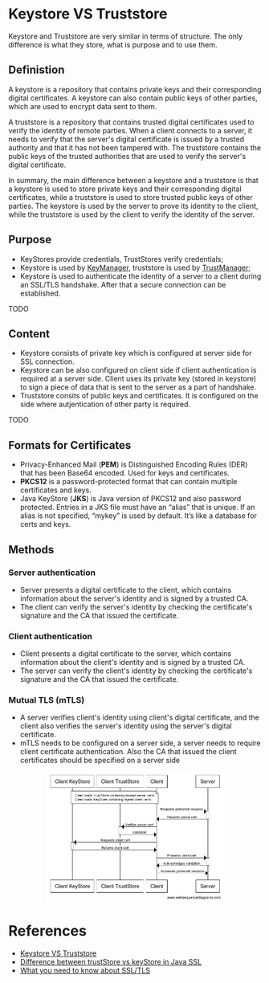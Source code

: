 # Keystore VS Truststore

Keystore and Truststore are very similar in terms of structure. The only difference is what they store, what is purpose and to use them.

## Definistion
A keystore is a repository that contains private keys and their corresponding digital certificates. A keystore can also contain public keys of other parties, which are used to encrypt data sent to them.

A truststore is a repository that contains trusted digital certificates used to verify the identity of remote parties. When a client connects to a server, it needs to verify that the server's digital certificate is issued by a trusted authority and that it has not been tampered with. The truststore contains the public keys of the trusted authorities that are used to verify the server's digital certificate.

In summary, the main difference between a keystore and a truststore is that a keystore is used to store private keys and their corresponding digital certificates, while a truststore is used to store trusted public keys of other parties. The keystore is used by the server to prove its identity to the client, while the truststore is used by the client to verify the identity of the server.

## Purpose
* KeyStores provide credentials, TrustStores verify credentials;
* Keystore is used by [KeyManager](https://docs.oracle.com/en/java/javase/11/docs/api/java.base/javax/net/ssl/KeyManager.html), truststore is used by [TrustManager](https://docs.oracle.com/en/java/javase/11/docs/api/java.base/javax/net/ssl/TrustManager.html);
* Keystore is used to authenticate the identity of a server to a client during an SSL/TLS handshake. After that a secure connection can be established.

TODO

## Content
* Keystore consists of private key which is configured at server side for SSL connection.  
* Keystore can be also configured on client side if client authentication is required at a server side. Client uses its private key (stored in keystore) to sign a piece of data that is sent to the server as a part of handshake. 
* Truststore consits of public keys and certificates. It is configured on the side where autjentication of other party is required.

TODO
## Formats for Certificates
* Privacy-Enhanced Mail (**PEM**) is Distinguished Encoding Rules (DER) that has been Base64 encoded. Used for keys and certificates.
* **PKCS12** is a password-protected format that can contain multiple certificates and keys.
* Java KeyStore (**JKS**) is Java version of PKCS12 and also password protected. Entries in a JKS file must have an “alias” that is unique. If an alias is not specified, “mykey” is used by default. It’s like a database for certs and keys.




## Methods
### Server authentication
* Server presents a digital certificate to the client, which contains information about the server's identity and is signed by a trusted CA. 
* The client can verify the server's identity by checking the certificate's signature and the CA that issued the certificate.


### Client authentication
* Client presents a digital certificate to the server, which contains information about the client's identity and is signed by a trusted CA. 
* The server can verify the client's identity by checking the certificate's signature and the CA that issued the certificate.


### Mutual TLS (mTLS)
* A server verifies client's identity using client's digital certificate, and the client also verifies the server's identity using the server's digital certificate.
* mTLS needs to be configured on a server side, a server needs to require client certificate authentication. Also the CA that issued the client certificates should be specified on a server side

<p align="center">
  <img src="images/mtls_key_trust.png" width="70%">
</p>

# References
* [Keystore VS Truststore ](https://www.youtube.com/watch?v=Ur9LlNOYnRg)
* [Difference between trustStore vs keyStore in Java SSL](https://www.java67.com/2012/12/difference-between-truststore-vs.html)
* [What you need to know about SSL/TLS](https://robinhowlett.com/blog/2016/01/05/everything-you-ever-wanted-to-know-about-ssl-but-were-afraid-to-ask/)
